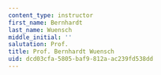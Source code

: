 ```yaml
---
content_type: instructor
first_name: Bernhardt
last_name: Wuensch
middle_initial: ''
salutation: Prof.
title: Prof. Bernhardt Wuensch
uid: dcd03cfa-5805-baf9-812a-ac239fd538dd
---
```

